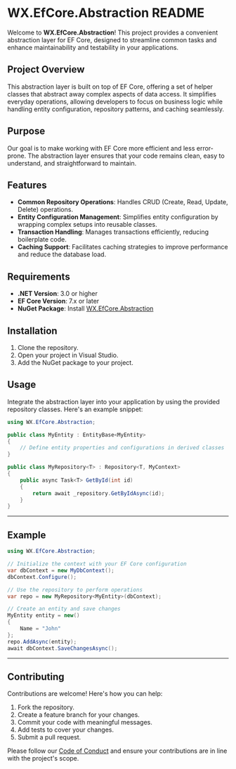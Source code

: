 # WX.EfCore.Abstraction README

Welcome to **WX.EfCore.Abstraction**! This project provides a convenient abstraction layer for EF Core, designed to streamline common tasks and enhance maintainability and testability in your applications.

## Project Overview

This abstraction layer is built on top of EF Core, offering a set of helper classes that abstract away complex aspects of data access. It simplifies everyday operations, allowing developers to focus on business logic while handling entity configuration, repository patterns, and caching seamlessly.

## Purpose

Our goal is to make working with EF Core more efficient and less error-prone. The abstraction layer ensures that your code remains clean, easy to understand, and straightforward to maintain.

## Features

- **Common Repository Operations**: Handles CRUD (Create, Read, Update, Delete) operations.
- **Entity Configuration Management**: Simplifies entity configuration by wrapping complex setups into reusable classes.
- **Transaction Handling**: Manages transactions efficiently, reducing boilerplate code.
- **Caching Support**: Facilitates caching strategies to improve performance and reduce the database load.

## Requirements

- **.NET Version**: 3.0 or higher
- **EF Core Version**: 7.x or later
- **NuGet Package**: Install [WX.EfCore.Abstraction](https://www.nuget.org/packages/WX.EfCore.Abstraction)

## Installation

1. Clone the repository.
2. Open your project in Visual Studio.
3. Add the NuGet package to your project.

## Usage

Integrate the abstraction layer into your application by using the provided repository classes. Here's an example snippet:

```csharp
using WX.EfCore.Abstraction;

public class MyEntity : EntityBase<MyEntity>
{
    // Define entity properties and configurations in derived classes
}

public class MyRepository<T> : Repository<T, MyContext>
{
    public async Task<T> GetById(int id)
    {
        return await _repository.GetByIdAsync(id);
    }
}
```

---

## Example

```csharp
using WX.EfCore.Abstraction;

// Initialize the context with your EF Core configuration
var dbContext = new MyDbContext();
dbContext.Configure();

// Use the repository to perform operations
var repo = new MyRepository<MyEntity>(dbContext);

// Create an entity and save changes
MyEntity entity = new()
{
    Name = "John"
};
repo.AddAsync(entity);
await dbContext.SaveChangesAsync();
```
---

## Contributing

Contributions are welcome! Here's how you can help:

1. Fork the repository.
2. Create a feature branch for your changes.
3. Commit your code with meaningful messages.
4. Add tests to cover your changes.
5. Submit a pull request.

Please follow our [Code of Conduct](CONDUCT.md) and ensure your contributions are in line with the project's scope.
